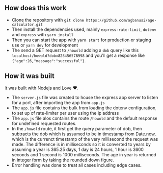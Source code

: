 ## How does this work

- Clone the repository with `git clone https://github.com/agbanusi/age-calculator.git`
- Then install the dependencies used, mainly `express-rate-limit`, `dotenv` and `express` with `yarn install`
- Then you can start the app with `yarn start` for production or staging use or `yarn dev` for development
- The send a GET request to `/howold` adding a `dob` query like this `localhost/howold?dob=823456578998` and you'll get a response like `{"age":26,"message":"successful"}`.

## How it was built

It was built with Nodejs and Love ❤️.

- The `server.js` file was created to house the express app server to listen for a port, after importing the app from `app.js`
- The `app.js` file contains the bulk from loading the dotenv configuration, to set up of rate-limiter per user using the ip address
- The `app.js` file alos contains the route `/howold` and the default response for undefined requested routes.
- In the `/howold` route, it first get the query parameter of dob, then subtracts the dob which is assumed to be in timestamp from Date.now, which is the currenct timestamp of the very millisecond the request was made. The difference is in milliseconds so it is converted to years by assuming a year is 365.25 days, 1 day is 24 hours, 1 hour is 3600 seconds and 1 second is 1000 milliseconds. The age in year is returned in integer form by taking the rounded down figure.
- Error handling was done to treat all cases including edge cases.
